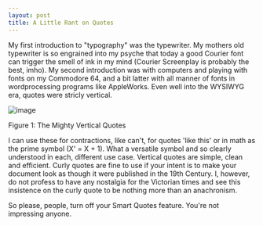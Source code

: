 ```yaml
---
layout: post
title: A Little Rant on Quotes
---
```


My first introduction to "typography" was the typewriter. My mothers old typewriter is so engrained into my psyche that today a good Courier font can trigger the smell of ink in my mind (Courier Screenplay is probably the best, imho). My second introduction was with computers and playing with fonts on my Commodore 64, and a bit latter with all manner of fonts in wordprocessing programs like AppleWorks. Even well into the WYSIWYG era, quotes were stricly vertical.

![image](https://user-images.githubusercontent.com/13053976/201973990-d4fe7399-c4f5-4728-bf3b-75e3211cc11e.png)

Figure 1: The Mighty Vertical Quotes

I can use these for contractions, like can't, for quotes 'like this' or in math as the prime symbol (X' = X + 1). What a versatile symbol and so clearly understood in each, different use case. Vertical quotes are simple, clean and efficient. Curly quotes are fine to use if your intent is to make your document look as though it were published in the 19th Century. I, however, do not profess to have any nostalgia for the Victorian times and see this insistence on the curly quote to be nothing more than an anachronism.

So please, people, turn off your Smart Quotes feature. You're not impressing anyone.
